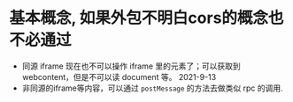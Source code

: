 # 基本概念, 如果外包不明白cors的概念也不必通过

- 同源 iframe 现在也不可以操作 iframe 里的元素了；可以获取到 webcontent，但是不可以读 document 等。 2021-9-13
- 非同源的iframe等内容，可以通过 `postMessage` 的方法去做类似 rpc 的调用.
